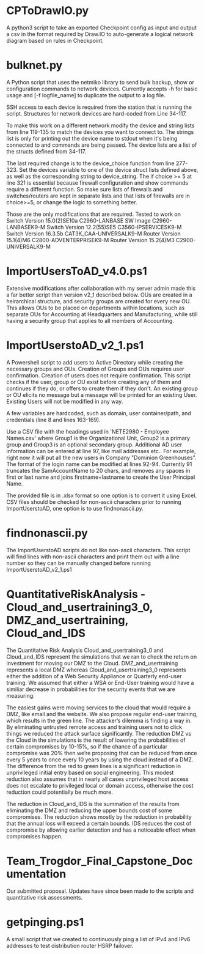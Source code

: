 # CPToDrawIO.py
A python3 script to take an exported Checkpoint config as input and output a csv in the format required by Draw.IO to auto-generate a logical network diagram based on rules in Checkpoint. 

# bulknet.py
A Python script that uses the netmiko library to send bulk backup, show or configuration commands to network devices. 
Currently accepts -h for basic usage and [-f logfile_name] to duplicate the output to a log file.

SSH access to each device is required from the station that is running the script. Structures for network devices are hard-coded from Line 34-117.

To make this work on a different network modify the device and string lists from line 119-135 to match the devices you want to connect to. The strings list is only for printing out the device name to stdout when it's being connected to and commands are being passed. The device lists are a list of the structs defined from 34-117.

The last required change is to the device_choice function from line 277-323. Set the devices variable to one of the device struct lists defined above, as well as the corresponding string to device_string. The if choice >= 5 at line 321 is essential because firewall configuration and show commands require a different function. So make sure lists of firewalls and switches/routers are kept in separate lists and that lists of firewalls are in choice>=5, or change the logic to something better. 

Those are the only modifications that are required. Tested to work on 
Switch Version 15.0(2)SE10a C2960-LANBASE SW Image C2960-LANBASEK9-M
Switch Version 12.2(55)SE5 C3560-IPSERVICESK9-M
Switch Version 16.3.5b CAT3K_CAA-UNIVERSALK9-M
Router Version 15.1(4)M6 C2800-ADVENTERPRISEK9-M
Router Version 15.2(4)M3 C2900-UNIVERSALK9-M

# ImportUsersToAD_v4.0.ps1
Extensive modifications after collaboration with my server admin made this a far better script than version v2_1 described below. OUs are created in a heirarchical structure, and security groups are created for every new OU. This allows OUs to be placed on departments within locations, such as separate OUs for Accounting at Headquarters and Manufacturing, while still having a security group that applies to all members of Accounting.



# ImportUserstoAD_v2_1.ps1
A Powershell script to add users to Active Directory while creating the necessary groups and OUs. Creation of Groups and OUs requires user confirmation. Creation of users does not require confirmation. This script checks if the user, group or OU exist before creating any of them and continues if they do, or offers to create them if they don't. An existing group or OU elicits no message but a message will be printed for an existing User. Existing Users will not be modified in any way.

A few variables are hardcoded, such as domain, user container/path, and credentials (line 8 and lines 163-169).

Use a CSV file with the headings used in 'NETE2980 - Employee Names.csv' where Group1 is the Organizational Unit, Group2 is a primary group and Group3 is an optional secondary group. Additional AD user information can be entered at line 97, like mail addresses etc.. For example, right now it will put all the new users in Company "Dominion Greenhouses". The format of the login name can be modified at lines 92-94. Currently 91 truncates the SamAccountName to 20 chars, and removes any spaces in first or last name and joins firstname+lastname to create the User Principal Name.

The provided file is in .xlsx format so one option is to convert it using Excel. CSV files should be checked for non-ascii characters prior to running ImportUserstoAD, one option is to use findnonascii.py.

# findnonascii.py
The ImportUserstoAD scripts do not like non-ascii characters. This script will find lines with non-ascii characters and print them out with a line number so they can be manually changed before running ImportUserstoAD_v2_1.ps1

# QuantitativeRiskAnalysis - Cloud_and_usertraining3_0, DMZ_and_usertraining, Cloud_and_IDS
The Quantitative Risk Analysis Cloud_and_usertraining3_0 and Cloud_and_IDS represent the simulations that we ran to check the return on investment for moving our DMZ to the Cloud. DMZ_and_usertraining represents a local DMZ whereas Cloud_and_usertraining3_0 represents either the addition of a Web Security Appliance or Quarterly end-user training. We assumed that either a WSA or End-User training would have a similiar decrease in probabilities for the security events that we are measuring. 

The easiest gains were moving services to the cloud that would require a DMZ, like email and the website. We also propose regular end-user training, which results in the green line. The attacker’s dilemma is finding a way in. By eliminating untrusted remote access and training users not to click things we reduced the attack surface significantly. The reduction DMZ vs the Cloud in the simulations is the result of lowering the probabilities of certain compromises by 10-15%, so if the chance of a particular compromise was 20% then we’re proposing that can be reduced from once every 5 years to once every 10 years by using the cloud instead of a DMZ. The difference from the red to green lines is a significant reduction in unprivileged initial entry based on social engineering. This modest reduction also assumes that in nearly all cases unprivileged host access does not escalate to privileged local or domain access, otherwise the cost reduction could potentially be much more. 

The reduction in Cloud_and_IDS is the summation of the results from eliminating the DMZ and reducing the upper bounds cost of some compromises. The reduction shows mostly by the reduction in probability that the annual loss will exceed a certain bounds. IDS reduces the cost of compromise by allowing earlier detection and has a noticeable effect when compromises happen.

# Team_Trogdor_Final_Capstone_Documentation
Our submitted proposal. Updates have since been made to the scripts and quantitative risk assessments. 

# getpinging.ps1
A small script that we created to continuously ping a list of IPv4 and IPv6 addresses to test distribution router HSRP failover.
